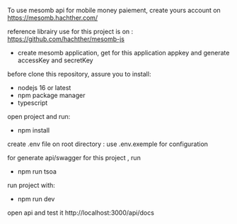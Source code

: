 To use mesomb api for mobile money paiement,  create yours account on https://mesomb.hachther.com/ 

reference librairy use for this project is on : https://github.com/hachther/mesomb-js

- create mesomb application, get for this application appkey and generate accessKey and secretKey 

before clone this repository, assure you to install:
- nodejs 16 or latest
- npm package manager
- typescript


open project and run: 
 -  npm install  

create .env file on root directory : use .env.exemple for configuration
      

for generate api/swagger for this project , run 
 -  npm run tsoa

run project with:
 -  npm run dev

open api and test it http://localhost:3000/api/docs


